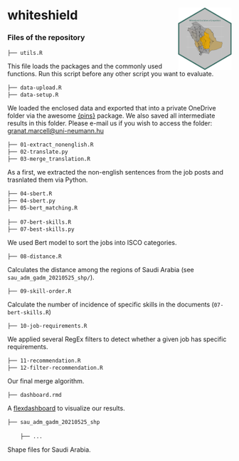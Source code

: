 # whiteshield <img src="logo.png" align="right" width="120" height="140"/>

### Files of the repository

    ├── utils.R

This file loads the packages and the commonly used functions. Run this script before any other script you want to evaluate.

    ├── data-upload.R
    ├── data-setup.R

We loaded the enclosed data and exported that into a private OneDrive folder via the awesome [{pins}](https://pins.rstudio.com) package. We also saved all intermediate results in this folder. Please e-mail us if you wish to access the folder: [granat.marcell\@uni-neumann.hu](mailto:granat.marcell@uni-neumann.hu)

    ├── 01-extract_nonenglish.R
    ├── 02-translate.py
    ├── 03-merge_translation.R
    
As a first, we extracted the non-english sentences from the job posts and trasnlated them via Python.    
    
    ├── 04-sbert.R
    ├── 04-sbert.py
    ├── 05-bert_matching.R
    
    ├── 07-bert-skills.R
    ├── 07-best-skills.py
    
We used Bert model to sort the jobs into ISCO categories.
    
    ├── 08-distance.R
    
Calculates the distance among the regions of Saudi Arabia (see `sau_adm_gadm_20210525_shp/`).   
    
    ├── 09-skill-order.R
    
Calculate the number of incidence of specific skills in the documents (`07-bert-skills.R`)
    
    ├── 10-job-requirements.R
    
We applied several RegEx filters to detect whether a given job has specific requirements.

    ├── 11-recommendation.R
    ├── 12-filter-recommendation.R
    
Our final merge algorithm.

    ├── dashboard.rmd

A [flexdashboard]((https://rpubs.com/MarcellGranat/whiteshield_dashboard)) to visualize our results.


    ├── sau_adm_gadm_20210525_shp

        ├── ...

Shape files for Saudi Arabia.
